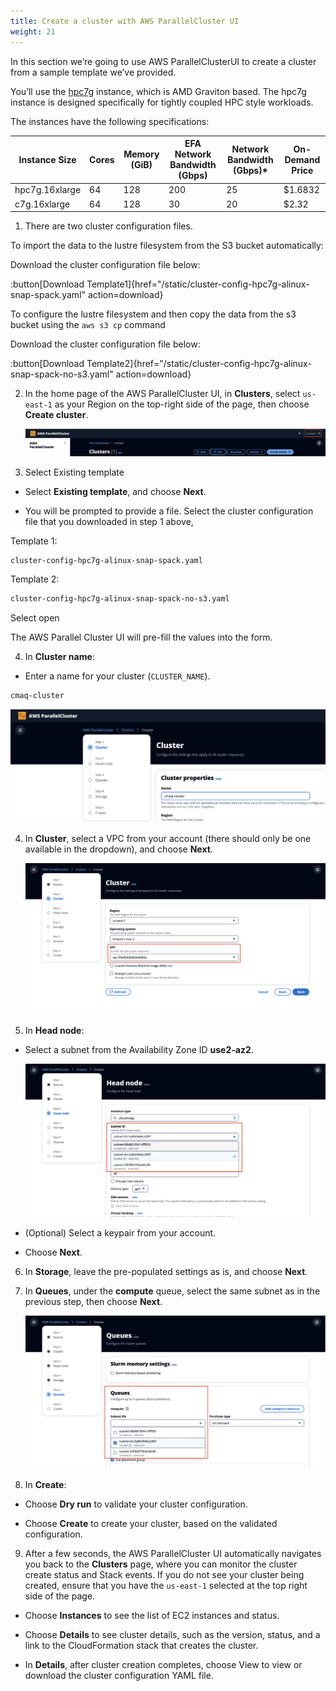 ```yaml
---
title: Create a cluster with AWS ParallelCluster UI
weight: 21
--- 
```


In this section we’re going to use AWS ParallelClusterUI to create a cluster from a sample template we’ve provided.

You’ll use the [hpc7g](https://aws.amazon.com/ec2/instance-types/hpc7g/) instance, which is AMD Graviton based. The hpc7g instance is designed specifically for tightly coupled HPC style workloads.

The instances have the following specifications:

| Instance Size  | Cores | Memory (GiB) | EFA Network Bandwidth (Gbps) | Network Bandwidth (Gbps)* | On-Demand Price |
| -------------- | ----- | ------------ | ---------------------------- | ------------------------- | --------------- |
| hpc7g.16xlarge | 64    | 128          | 200                          | 25                        | $1.6832           |
| c7g.16xlarge   | 64    | 128          | 30                           | 20                        | $2.32       |

1. There are two cluster configuration files. 

To import the data to the lustre filesystem from the S3 bucket automatically:

Download the cluster configuration file below:

:button[Download Template1]{href="/static/cluster-config-hpc7g-alinux-snap-spack.yaml" action=download}

To configure the lustre filesystem and then copy the data from the s3 bucket using the `aws s3 cp` command

Download the cluster configuration file below:

:button[Download Template2]{href="/static/cluster-config-hpc7g-alinux-snap-spack-no-s3.yaml" action=download}


2. In the home page of the AWS ParallelCluster UI, in **Clusters**, select `us-east-1` as your Region on the top-right side of the page, then choose **Create cluster**.

    ![Create cluster - Region](/static/images/1-createcluster-region.png)


3. Select Existing template

* Select **Existing template**, and choose **Next**.


* You will be prompted to provide a file. Select the cluster configuration file that you downloaded in step 1 above, 

Template 1:

```csh
cluster-config-hpc7g-alinux-snap-spack.yaml
``` 

Template 2:

```csh
cluster-config-hpc7g-alinux-snap-spack-no-s3.yaml
```

Select open

The AWS Parallel Cluster UI will pre-fill the values into the form.



4. In **Cluster name**:

* Enter a name for your cluster (`CLUSTER_NAME`). 

```csh
cmaq-cluster
```

   ![Create cluster - name](/static/images/1-createcluster-name.png)


4. In **Cluster**, select a VPC from your account (there should only be one available in the dropdown), and choose **Next**. 

    ![Create cluster - VPC](/static/images/1-createcluster-vpc.png)

5. In **Head node**:

* Select a subnet from the Availability Zone ID **use2-az2**.
   
    ![Create cluster - subnet](/static/images/1-createcluster-subnet.png)

* (Optional) Select a keypair from your account. 

* Choose **Next**.

6. In **Storage**, leave the pre-populated settings as is, and choose **Next**.

7. In **Queues**, under the **compute** queue, select the same subnet as in the previous step, then choose **Next**.

    ![Create cluster - queue subnet](/static/images/1-createcluster-queuesubnet.png)

8. In **Create**:

* Choose **Dry run** to validate your cluster configuration. 

* Choose **Create** to create your cluster, based on the validated configuration. 

9. After a few seconds, the AWS ParallelCluster UI automatically navigates you back to the **Clusters** page, where you can monitor the cluster create status and Stack events. If you do not see your cluster being created, ensure that you have the `us-east-1` selected at the top right side of the page. 

* Choose **Instances** to see the list of EC2 instances and status.

* Choose **Details** to see cluster details, such as the version, status, and a link to the CloudFormation stack that creates the cluster.

* In **Details**, after cluster creation completes, choose View to view or download the cluster configuration YAML file.
